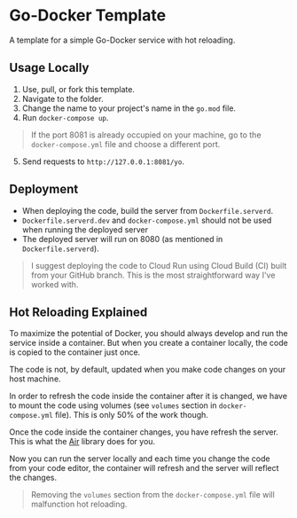 # Go-Docker Template

A template for a simple Go-Docker service with hot reloading.

## Usage Locally

1. Use, pull, or fork this template.
2. Navigate to the folder.
3. Change the name to your project's name in the `go.mod` file.
4. Run `docker-compose up`.

  > If the port 8081 is already occupied on your machine, go to
  the `docker-compose.yml` file and choose a different port.

5. Send requests to `http://127.0.0.1:8081/yo`.

## Deployment

- When deploying the code, build the server from `Dockerfile.serverd`.
- `Dockerfile.serverd.dev` and `docker-compose.yml` should not be used when running
the deployed server
- The deployed server will run on 8080 (as mentioned in `Dockerfile.serverd`).

> I suggest deploying the code to Cloud Run using Cloud Build (CI) built from your
GitHub branch. This is the most straightforward way I've worked with.

## Hot Reloading Explained

To maximize the potential of Docker, you should always develop and run
the service inside a container. But when you create a container locally,
the code is copied to the container just once.

The code is not, by default, updated when you make code changes
on your host machine.

In order to refresh the code inside the container after
it is changed, we have to mount the code using volumes (see `volumes` section
in `docker-compose.yml` file). This is only 50% of the work though.

Once the code inside the container changes, you have refresh the server. This
is what the [Air](https://github.com/cosmtrek/air) library does for you.

Now you can run the server locally and each time you change the code
from your code editor, the container will refresh and the server will reflect
the changes.

> Removing the `volumes` section from the `docker-compose.yml` file will
malfunction hot reloading.
